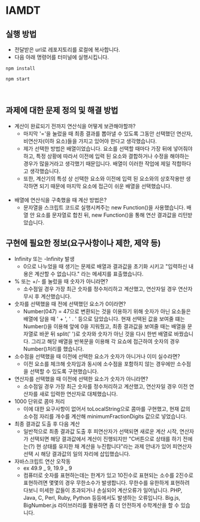 # IAMDT

## 실행 방법

- 전달받은 url로 레포지토리를 로컬에 복사합니다.
- 다음 아래 명령어를 터미널에 실행시킵니다.

```
npm install
```

```
npm start
```

<br/>

## 과제에 대한 문제 정의 및 해결 방법

- 계산이 완료되기 전까지 연산식을 어떻게 보관해야할까?
  - 마지막 '='을 눌렀을 때 최종 결과를 뽑아낼 수 있도록 그동안 선택했던 연산자, 비연산자(이하 요소)들을 가지고 있어야 한다고 생각했습니다.
  - 제가 선택한 방법은 배열이었습니다. 요소를 선택할 때마다 가장 뒤에 넣어줘야하고, 특정 상황에 따라서 이전에 입력 된 요소와 결합하거나 수정을 해야하는 경우가 많을거라고 생각했기 때문입니다. 배열이 이러한 작업에 제일 적합하다고 생각했습니다.
  - 또한, 계산기의 특성 상 선택한 요소와 이전에 입력 된 요소와의 상호작용만 생각하면 되기 때문에 마지막 요소에 접근이 쉬운 배열을 선택했습니다.
    <br/>
    <br/>
- 배열에 연산식을 구축했을 때 계산 방법은?
  - 문자열을 스크립트 코드로 실행시켜주는 new Function()을 사용했습니다. 배열 안 요소를 문자열로 합친 뒤, new Function()을 통해 연산 결과값을 리턴받았습니다.

## 구현에 필요한 정보(요구사항이나 제한, 제약 등)

- Infinity 또는 -Infinity 발생
  - 0으로 나누었을 때 생기는 문제로 배열과 결과값을 초기화 시키고 "입력하신 내용은 계산할 수 없습니다." 라는 메세지를 표출했습니다.
- % 또는 +/- 를 눌렀을 때 숫자가 아니라면?
  - 소수점일 경우 가장 최근 숫자를 정수처리하고 계산했고, 연산자일 경우 연산자 무시 후 계산했습니다.
- 숫자를 선택했을 때 전에 선택했던 요소가 0이라면?
  - Number(047) = 47으로 변환되는 것을 이용하기 위해 숫자가 아닌 요소들은 배열에 담을 때 ' + ', ' . ' 등으로 담았습니다. 현재 선택된 값을 보여줄 떄는 Number()을 이용해 앞에 0을 지워줬고, 최종 결과값을 보여줄 때는 배열을 문자열로 바꾼 뒤 split(' ')로 숫자와 숫자가 아닌 것을 다시 한번 배열로 바꿨습니다. 그리고 해당 배열을 반복문을 이용해 각 요쇼에 접근하여 숫자의 경우 Number()처리를 했습니다.
- 소수점을 선택했을 때 이전에 선택한 요소가 숫자가 아니거나 이미 실수라면?
  - 이전 요소를 체크해 숫자임과 동시에 소수점을 포함하지 않는 경우에만 소수점을 선택할 수 있도록 구현했습니다.
- 연산자를 선택했을 때 이전에 선택한 요소가 숫자가 아니라면?
  - 소수점일 경우 가장 최근 숫자를 정수처리하고 계산했고, 연산자일 경우 이전 연산자를 새로 입력한 연산자로 대체했습니다.
- 1000 단위로 콤마 처리
  - 이에 대한 요구사항이 없어서 toLocalString으로 콤마를 구현했고, 현재 값의 소수점 자리를 개수를 계산해 minimumFractionDigits 값으로 넣었습니다.
- 최종 결과값 도출 후 다음 계산
  - 일반적으로 최종 결과값 도출 후 피연산자가 선택되면 새로운 계산 시작, 연산자가 선택되면 해당 결과값에서 계산이 진행되지만 "C버튼으로 상태를 하기 전에는(?) 현 상태를 유지한 채 계산을 누진합니다"라는 과제 안내가 있어 피연산자 선택 시 해당 결과값의 일의 자리에 삽입했습니다.
- 자바스크립트 연산 오작동
  - ex 49.9 _ 9, 19.9 _ 9
  - 컴퓨터로 숫자를 표현하는데는 한계가 있고 10진수로 표현되는 소수를 2진수로 표현하려면 몇몇의 경우 무한소수가 발생합니다. 무한수를 유한하게 표현하려다보니 미세한 값들이 초과되거나 손실되어 계산오류가 일어납니다. PHP, Java, C, Perl, Ruby, Python 등등에서도 발생하는 오류입니다. Big.js, BigNumber.js 라이브러리를 활용하면 좀 더 안전하게 수학계산을 할 수 있습니다.
